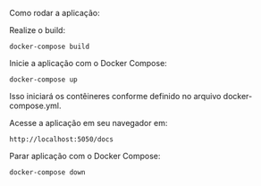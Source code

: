 Como rodar a aplicação:

Realize o build:
```
docker-compose build
```

Inicie a aplicação com o Docker Compose:
```
docker-compose up
```

Isso iniciará os contêineres conforme definido no arquivo docker-compose.yml.

Acesse a aplicação em seu navegador em:
```
http://localhost:5050/docs
```

Parar aplicação com o Docker Compose:
```
docker-compose down
```

